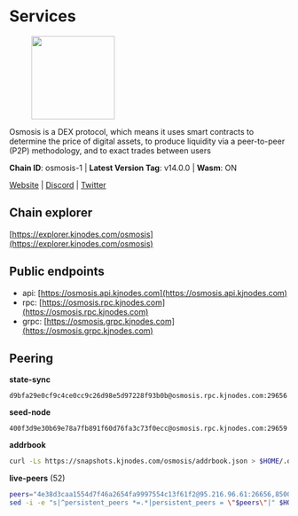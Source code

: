 # Services

<figure><img src="https://raw.githubusercontent.com/kj89/testnet_manuals/main/pingpub/logos/osmosis.png" width="150" alt=""><figcaption></figcaption></figure>

Osmosis is a DEX protocol, which means it uses smart contracts  to determine the price of digital assets, to produce liquidity  via a peer-to-peer (P2P) methodology, and to exact trades between users

**Chain ID**: osmosis-1 | **Latest Version Tag**: v14.0.0 | **Wasm**: ON

[Website](https://osmosis.zone) | [Discord](https://discord.gg/osmosis) | [Twitter](https://twitter.com/osmosiszone)




## Chain explorer
[https://explorer.kjnodes.com/osmosis](https://explorer.kjnodes.com/osmosis)

## Public endpoints

* api: [https://osmosis.api.kjnodes.com](https://osmosis.api.kjnodes.com)
* rpc: [https://osmosis.rpc.kjnodes.com](https://osmosis.rpc.kjnodes.com)
* grpc: [https://osmosis.grpc.kjnodes.com](https://osmosis.grpc.kjnodes.com)

## Peering

**state-sync**

```text
d9bfa29e0cf9c4ce0cc9c26d98e5d97228f93b0b@osmosis.rpc.kjnodes.com:29656
```

**seed-node**

```text
400f3d9e30b69e78a7fb891f60d76fa3c73f0ecc@osmosis.rpc.kjnodes.com:29659
```

**addrbook**
```bash
curl -Ls https://snapshots.kjnodes.com/osmosis/addrbook.json > $HOME/.osmosisd/config/addrbook.json
```

**live-peers** (52)
```bash
peers="4e38d3caa1554d7f46a2654fa9997554c13f61f2@95.216.96.61:26656,8500a6a0a7f1a6afc66f5d8956214bfd44ebd30c@65.109.53.142:26856,6178f129efa76d235436e2156959d0acb4772c6a@65.108.128.168:36656,c5358545d951ae666c695903036c1e93578951eb@135.181.176.113:26656,32e9d4a7413dd5393c8be004bee68dea683be839@65.21.227.95:2004,1c02ae0be21e3b08d9beadf91c26aec4193d2659@135.181.22.238:26656,569aac51b04607a18696c63035586816dec85511@157.90.213.235:26656,b37a3c92c039de2582edd120b16afa3f462ecf3e@23.88.69.22:27166,2f4c0337b2522034a614a5cb2c61a891fe753c03@5.9.81.187:29656,a2024229e2eed1650ba3a3ea9db67fa318dc232e@142.132.199.3:26656,173751092c573b78d0dd40677dc7d7f5b546dcfd@94.130.207.9:26656,8e72d0b37a9dc16ea58c0da705caa6530badd6ce@138.197.68.193:26656,d9bfa29e0cf9c4ce0cc9c26d98e5d97228f93b0b@65.109.88.38:29656,20913e92e8b9ea2d80ad34edd9b52e97886cf616@54.37.30.181:26656,724cef11bbe866269b3d67f7dd5ea539cc4096bf@198.244.164.186:26656,47e4075978458bfc382630b2a46aabbbbf7977b2@143.198.234.114:26656,e0fbdbdce6ec8797412751edd00fbaf114c42fad@34.220.226.204:26656,fced2c95050c0d4781b76cd2b0a93efae03cb395@65.108.77.93:26656,407267ac44b20a0a4258d0bbca1c9f657bf88d08@74.118.143.19:26656,30e9432879d5b0976b88e52120dc12338e40fc33@65.108.108.176:26656,bfb67b2ae345955d6bc0991450120669c683386e@149.56.25.66:26656,a6283307952423c1751431c220d11ed36b61ed84@143.110.237.113:26656,f4b811759e55f665180545ad5e1b42573f660861@135.181.181.251:26656,77900931e443efd95c7feeb86a13968321f24d9b@194.163.161.146:24650,43785e5ffd8783393ea8094f77efcee5bdbcdce3@78.141.244.18:26656,42745690b41f6a7515c4a87d88efda2e82b55b76@78.46.94.183:26656,be930386104083882c7e491d60584e15c101c1da@178.128.156.131:26656,94e69330d6f4cfe221cdd2ce49ee141e53e5f200@23.106.120.6:26656,406f64a8d601e34d7311fd61ec87b0c7028bd230@138.201.23.39:46656,b69e57cd6f796ac5d6efb1a834163365c37cbfa8@78.46.69.29:26656,980b15331dece2aa8020c1800b9c00ddb273c872@138.201.32.103:30656,9b1bfb99d9eb04af32510ed8e3eb83c59448662f@95.214.52.220:26656,2000928f1b09973431b53292ef80c1cd836fd967@168.119.213.117:26656,2736d870197d443e463b4ff4b7b52f1cec920030@45.63.39.14:26656,71f2451869d7363ce5d91366143de63069641303@65.108.71.166:33656,1c398af2208984d4e59bc41132e3eac0508abb0f@95.216.76.251:26656,d3b8ff596e9fa0d0b08225b7bbacd8c572406b5b@51.79.17.199:26656,259ab883ee76f92e82f8f14d463aaaa09d857fb9@144.76.70.108:9010,747d01891a83d6f759d88f9be07159c268b584b0@141.95.65.98:26656,7c28e9f02c998d84a4f617c3852b7794dc2883fd@88.99.253.55:26656,bcfdb6b4050e05cb800d3327ee646af99c2adb21@66.206.26.138:26656,82e224c9640048a6513c589e904c0d903bb99f32@74.118.140.23:26656,42f42a4b3527b927d5002d45abd37f66ecdd4861@51.178.74.75:16656,fd0930fea06876e362e0a92046854ed651f27ac2@45.76.13.41:26656,0419c998d6aac0afdb05808ad9a935670248e209@65.108.204.56:26656,f95d9634ad68b8f0ac80ce308adb71d8c119ada5@141.98.219.104:26656,34340a9151d4a97a850d2cd64d8778279faf3f96@194.163.181.100:26656,60a2c89e7253502e93517a026f44a2431cc81230@220.85.113.39:26656,797094953d830f8727f3b5175f2b205df16d5867@45.77.212.231:26656,b15ff06834de16016d8d905162e1365423d21a66@35.172.193.124:26656,d0d4b88110767c503baa8a618cfd7e284482f8dc@37.120.245.11:26656,31d2c86f7957e2db91297e54c3b0456ea06c2250@173.67.177.115:26656"
sed -i -e "s|^persistent_peers *=.*|persistent_peers = \"$peers\"|" $HOME/.osmosisd/config/config.toml
```
